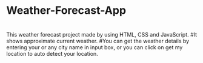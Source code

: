 # Weather-Forecast-App
#
This weather forecast project made by using HTML, CSS and JavaScript.
#It shows approximate current weather.
#You can get the weather details by entering your or any city name in input box, or you can click on get my location to auto detect your location. 

